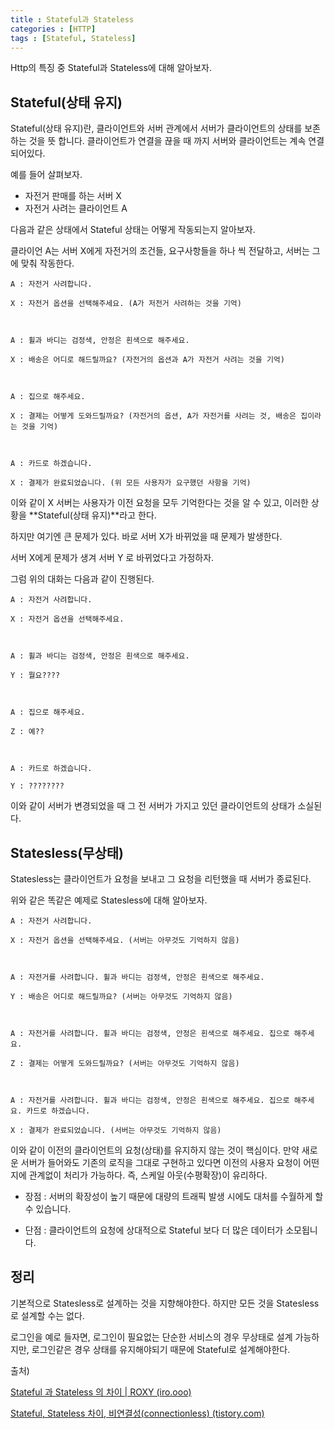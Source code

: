 ```yaml
---
title : Stateful과 Stateless
categories : [HTTP]
tags : [Stateful, Stateless]
---
```


Http의 특징 중 Stateful과 Stateless에 대해 알아보자.

## Stateful(상태 유지)

Stateful(상태 유지)란, 클라이언트와 서버 관계에서 서버가 클라이언트의 상태를 보존하는 것을 뜻 합니다. 클라이언트가 연결을 끊을 때 까지 서버와 클라이언트는 계속 연결되어있다.

예를 들어 살펴보자.

- 자전거 판매를 하는 서버 X
- 자전거 사려는 클라이언트 A

다음과 같은 상태에서 Stateful 상태는 어떻게 작동되는지 알아보자.

클라이언 A는 서버 X에게 자전거의 조건들, 요구사항들을 하나 씩 전달하고, 서버는 그에 맞춰 작동한다.

```
A : 자전거 사려합니다.

X : 자전거 옵션을 선택해주세요. (A가 저전거 사려하는 것을 기억) 



A : 휠과 바디는 검정색, 안정은 흰색으로 해주세요.

X : 배송은 어디로 해드릴까요? (자전거의 옵션과 A가 자전거 사려는 것을 기억)



A : 집으로 해주세요. 

X : 결제는 어떻게 도와드릴까요? (자전거의 옵션, A가 자전거를 사려는 것, 배송은 집이라는 것을 기억)



A : 카드로 하겠습니다. 

X : 결제가 완료되었습니다. (위 모든 사용자가 요구했던 사항을 기억)
```

이와 같이 X 서버는 사용자가 이전 요청을 모두 기억한다는 것을 알 수 있고, 이러한 상황을 **Stateful(상태 유지)**라고 한다.

하지만 여기엔 큰 문제가 있다. 바로 서버 X가 바뀌었을 때 문제가 발생한다.

서버 X에게 문제가 생겨 서버 Y 로 바뀌었다고 가정하자.

그럼 위의 대화는 다음과 같이 진행된다.

```
A : 자전거 사려합니다.

X : 자전거 옵션을 선택해주세요. 



A : 휠과 바디는 검정색, 안정은 흰색으로 해주세요.

Y : 뭘요????



A : 집으로 해주세요. 

Z : 예??



A : 카드로 하겠습니다. 

Y : ????????
```

이와 같이 서버가 변경되었을 때 그 전 서버가 가지고 있던 클라이언트의 상태가 소실된다.

## Statesless(무상태)

Statesless는 클라이언트가 요청을 보내고 그 요청을 리턴했을 때 서버가 종료된다.

위와 같은 똑같은 예제로 Statesless에 대해 알아보자.

```
A : 자전거 사려합니다.

X : 자전거 옵션을 선택해주세요. (서버는 아무것도 기억하지 않음) 



A : 자전거를 사려합니다. 휠과 바디는 검정색, 안정은 흰색으로 해주세요.

Y : 배송은 어디로 해드릴까요? (서버는 아무것도 기억하지 않음)



A : 자전거를 사려합니다. 휠과 바디는 검정색, 안정은 흰색으로 해주세요. 집으로 해주세요. 

Z : 결제는 어떻게 도와드릴까요? (서버는 아무것도 기억하지 않음)



A : 자전거를 사려합니다. 휠과 바디는 검정색, 안정은 흰색으로 해주세요. 집으로 해주세요. 카드로 하겠습니다. 

X : 결제가 완료되었습니다. (서버는 아무것도 기억하지 않음)
```

이와 같이 이전의 클라이언트의 요청(상태)를 유지하지 않는 것이 핵심이다. 만약 새로운 서버가 들어와도 기존의 로직을 그대로 구현하고 있다면 이전의 사용자 요청이 어떤지에 관계없이 처리가 가능하다. 즉, 스케일 아웃(수평확장)이 유리하다.

- 장점 : 서버의 확장성이 높기 때문에 대량의 트래픽 발생 시에도 대처를 수월하게 할 수 있습니다.

- 단점 : 클라이언트의 요청에 상대적으로 Stateful 보다 더 많은 데이터가 소모됩니다.

  

## 정리

기본적으로 Statesless로 설계하는 것을 지향해야한다. 하지만 모든 것을 Statesless로 설계할 수는 없다.

로그인을 예로 들자면, 로그인이 필요없는 단순한 서비스의 경우 무상태로 설계 가능하지만, 로그인같은 경우 상태를 유지해야되기 때문에 Stateful로 설계해야한다.





출처) 

[Stateful 과 Stateless 의 차이 | ROXY (iro.ooo)](https://roxy.iro.ooo/infra/protocol/http/http-stateful-stateless)

[Stateful, Stateless 차이, 비연결성(connectionless) (tistory.com)](https://devmango.tistory.com/68)